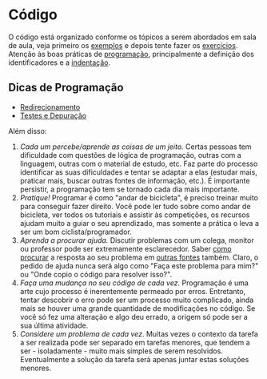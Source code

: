 Código
======

O código está organizado conforme os tópicos a serem abordados em sala de aula, veja primeiro os [exemplos](exemplos) e depois tente fazer os [exercícios](exercicios). Atenção às boas práticas de [programação][prog], principalmente a definição dos identificadores e a [indentação][ind].

Dicas de Programação
--------------------

* [Redirecionamento](exemplos/02_Interface)
* [Testes e Depuração](exemplos/06_DepuracaoTestes)

Além disso:

1. _Cada um percebe/aprende as coisas de um jeito._ Certas pessoas tem dificuldade com questões de lógica de programação, outras com a linguagem, outras com o material de estudo, etc. Faz parte do processo identificar as suas dificuldades e tentar se adaptar a elas (estudar mais, praticar mais, buscar outras fontes de informação, etc.). É importante persistir, a programação tem se tornado cada dia mais importante.
1. _Pratique!_ Programar é como "andar de bicicleta", é preciso treinar muito para conseguir fazer direito. Você pode ler tudo sobre como andar de bicicleta, ver todos os tutoriais e assistir às competições, os recursos ajudam muito a guiar o seu aprendizado, mas somente a prática o leva a ser um bom ciclista/programador.
1. _Aprenda a procurar ajuda._ Discutir problemas com um colega, monitor ou professor pode ser extremamente esclarecedor. Saber [como procurar][stack] a resposta ao seu problema em [outras fontes][lmgtfy] também. Claro, o pedido de ajuda nunca será algo como "Faça este problema para mim?" ou "Onde copio o código para resolver isso?".
1. _Faça uma mudança no seu código de cada vez._ Programação é uma arte cujo processo é inerentemente permeado por erros. Entretanto, tentar descobrir o erro pode ser um processo muito complicado, ainda mais se houver uma grande quantidade de modificações no código. Se você só fez uma alteração e algo deu errado, a origem só pode ser a sua última atividade.
1. _Considere um problema de cada vez_. Muitas vezes o contexto da tarefa a ser realizada pode ser separado em tarefas menores, que tendem a ser - isoladamente - muito mais simples de serem resolvidos. Eventualmente a solução da tarefa será apenas juntar estas soluções menores.

[ind]: https://pt.wikipedia.org/wiki/Indenta%C3%A7%C3%A3o
[prog]: http://www.ft.unicamp.br/liag/programacao/arquivos/qualidade.pdf
[stack]: https://pt.stackoverflow.com/help/on-topic
[lmgtfy]: http://pt-br.lmgtfy.com/?iie=1&q=como+melhorar+meus+estudos
